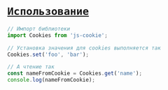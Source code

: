# [`Использование`](../index.md)

```js
// Импорт библиотеки
import Cookies from 'js-cookie';

// Установка значения для cookies выполняется так
Cookies.set('foo', 'bar');

// А чтение так
const nameFromCookie = Cookies.get('name');
console.log(nameFromCookie);
```
